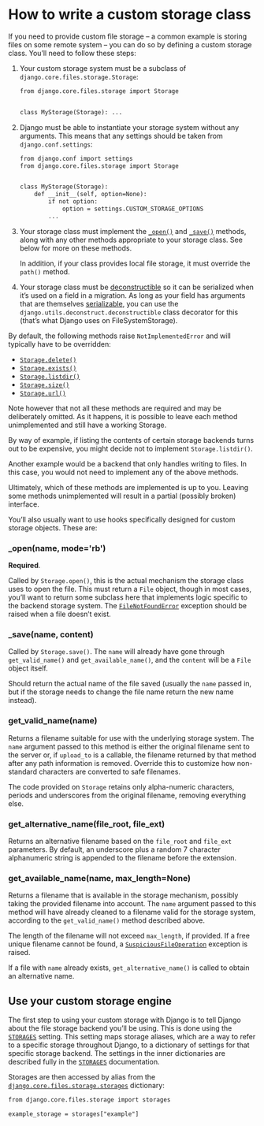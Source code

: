 # How to write a custom storage class

If you need to provide custom file storage – a common example is storing files
on some remote system – you can do so by defining a custom storage class.
You’ll need to follow these steps:

1. Your custom storage system must be a subclass of
   `django.core.files.storage.Storage`:
   ```default
   from django.core.files.storage import Storage


   class MyStorage(Storage): ...
   ```
2. Django must be able to instantiate your storage system without any arguments.
   This means that any settings should be taken from `django.conf.settings`:
   ```default
   from django.conf import settings
   from django.core.files.storage import Storage


   class MyStorage(Storage):
       def __init__(self, option=None):
           if not option:
               option = settings.CUSTOM_STORAGE_OPTIONS
           ...
   ```
3. Your storage class must implement the [`_open()`](#django.core.files.storage._open) and [`_save()`](#django.core.files.storage._save)
   methods, along with any other methods appropriate to your storage class. See
   below for more on these methods.

   In addition, if your class provides local file storage, it must override
   the `path()` method.
4. Your storage class must be [deconstructible](../topics/migrations.md#custom-deconstruct-method)
   so it can be serialized when it’s used on a field in a migration. As long
   as your field has arguments that are themselves
   [serializable](../topics/migrations.md#migration-serializing), you can use the
   `django.utils.deconstruct.deconstructible` class decorator for this
   (that’s what Django uses on FileSystemStorage).

By default, the following methods raise `NotImplementedError` and will
typically have to be overridden:

* [`Storage.delete()`](../ref/files/storage.md#django.core.files.storage.Storage.delete)
* [`Storage.exists()`](../ref/files/storage.md#django.core.files.storage.Storage.exists)
* [`Storage.listdir()`](../ref/files/storage.md#django.core.files.storage.Storage.listdir)
* [`Storage.size()`](../ref/files/storage.md#django.core.files.storage.Storage.size)
* [`Storage.url()`](../ref/files/storage.md#django.core.files.storage.Storage.url)

Note however that not all these methods are required and may be deliberately
omitted. As it happens, it is possible to leave each method unimplemented and
still have a working Storage.

By way of example, if listing the contents of certain storage backends turns
out to be expensive, you might decide not to implement `Storage.listdir()`.

Another example would be a backend that only handles writing to files. In this
case, you would not need to implement any of the above methods.

Ultimately, which of these methods are implemented is up to you. Leaving some
methods unimplemented will result in a partial (possibly broken) interface.

You’ll also usually want to use hooks specifically designed for custom storage
objects. These are:

### \_open(name, mode='rb')

**Required**.

Called by `Storage.open()`, this is the actual mechanism the storage class
uses to open the file. This must return a `File` object, though in most cases,
you’ll want to return some subclass here that implements logic specific to the
backend storage system. The [`FileNotFoundError`](https://docs.python.org/3/library/exceptions.html#FileNotFoundError) exception should be raised
when a file doesn’t exist.

### \_save(name, content)

Called by `Storage.save()`. The `name` will already have gone through
`get_valid_name()` and `get_available_name()`, and the `content` will be a
`File` object itself.

Should return the actual name of the file saved (usually the `name` passed
in, but if the storage needs to change the file name return the new name
instead).

### get_valid_name(name)

Returns a filename suitable for use with the underlying storage system. The
`name` argument passed to this method is either the original filename sent to
the server or, if `upload_to` is a callable, the filename returned by that
method after any path information is removed. Override this to customize how
non-standard characters are converted to safe filenames.

The code provided on `Storage` retains only alpha-numeric characters, periods
and underscores from the original filename, removing everything else.

### get_alternative_name(file_root, file_ext)

Returns an alternative filename based on the `file_root` and `file_ext`
parameters. By default, an underscore plus a random 7 character alphanumeric
string is appended to the filename before the extension.

### get_available_name(name, max_length=None)

Returns a filename that is available in the storage mechanism, possibly taking
the provided filename into account. The `name` argument passed to this method
will have already cleaned to a filename valid for the storage system, according
to the `get_valid_name()` method described above.

The length of the filename will not exceed `max_length`, if provided. If a
free unique filename cannot be found, a [`SuspiciousFileOperation`](../ref/exceptions.md#django.core.exceptions.SuspiciousOperation) exception is raised.

If a file with `name` already exists, `get_alternative_name()` is called to
obtain an alternative name.

<a id="using-custom-storage-engine"></a>

## Use your custom storage engine

The first step to using your custom storage with Django is to tell Django about
the file storage backend you’ll be using. This is done using the
[`STORAGES`](../ref/settings.md#std-setting-STORAGES) setting. This setting maps storage aliases, which are a way
to refer to a specific storage throughout Django, to a dictionary of settings
for that specific storage backend. The settings in the inner dictionaries are
described fully in the [`STORAGES`](../ref/settings.md#std-setting-STORAGES) documentation.

Storages are then accessed by alias from the
[`django.core.files.storage.storages`](../ref/files/storage.md#django.core.files.storage.storages) dictionary:

```default
from django.core.files.storage import storages

example_storage = storages["example"]
```
